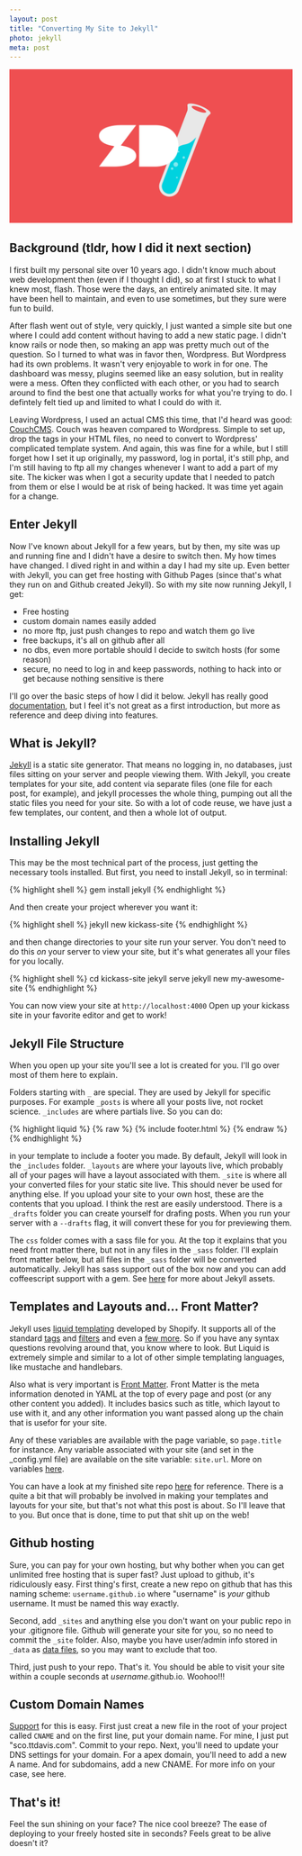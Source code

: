 ```yaml
---
layout: post
title: "Converting My Site to Jekyll"
photo: jekyll
meta: post
---
```


![](/images/jekyll.jpg)

## Background (tldr, how I did it next section)

I first built my personal site over 10 years ago. I didn't know much about web development then (even if I thought I did), so at first I stuck to what I knew most, flash. Those were the days, an entirely animated site. It may have been hell to maintain, and even to use sometimes, but they sure were fun to build.

After flash went out of style, very quickly, I just wanted a simple site but one where I could add content without having to add <!--more--> a new static page. I didn't know rails or node then, so making an app was pretty much out of the question. So I turned to what was in favor then, Wordpress. But Wordpress had its own problems. It wasn't very enjoyable to work in for one. The dashboard was messy, plugins seemed like an easy solution, but in reality were a mess. Often they conflicted with each other, or you had to search around to find the best one that actually works for what you're trying to do. I defintely felt tied up and limited to what I could do with it.

Leaving Wordpress, I used an actual CMS this time, that I'd heard was good: [CouchCMS][couch]. Couch was heaven compared to Wordpress. Simple to set up, drop the tags in your HTML files, no need to convert to Wordpress' complicated template system. And again, this was fine for a while, but I still forget how I set it up originally, my password, log in portal, it's still php, and I'm still having to ftp all my changes whenever I want to add a part of my site. The kicker was when I got a security update that I needed to patch from them or else I would be at risk of being hacked. It was time yet again for a change.

## Enter Jekyll

Now I've known about Jekyll for a few years, but by then, my site was up and running fine and I didn't have a desire to switch then. My how times have changed. I dived right in and within a day I had my site up. Even better with Jekyll, you can get free hosting with Github Pages (since that's what they run on and Github created Jekyll). So with my site now running Jekyll, I get:

- Free hosting
- custom domain names easily added
- no more ftp, just push changes to repo and watch them go live
- free backups, it's all on github after all
- no dbs, even more portable should I decide to switch hosts (for some reason)
- secure, no need to log in and keep passwords, nothing to hack into or get because nothing sensitive is there

I'll go over the basic steps of how I did it below. Jekyll has really good [documentation][docs], but I feel it's not great as a first introduction, but more as reference and deep diving into features.

## What is Jekyll?

[Jekyll][jekyll] is a static site generator. That means no logging in, no databases, just files sitting on your server and people viewing them. With Jekyll, you create templates for your site, add content via separate files (one file for each post, for example), and jekyll processes the whole thing, pumping out all the static files you need for your site. So with a lot of code reuse, we have just a few templates, our content, and then a whole lot of output. 

## Installing Jekyll

This may be the most technical part of the process, just getting the necessary tools installed. But first, you need to install Jekyll, so in terminal:

{% highlight shell %}
gem install jekyll
{% endhighlight %}

And then create your project wherever you want it:

{% highlight shell %}
jekyll new kickass-site
{% endhighlight %}

and then change directories to your site run your server. You don't need to do this *on* your server to view your site, but it's what generates all your files for you locally.

{% highlight shell %}
cd kickass-site
jekyll serve
jekyll new my-awesome-site
{% endhighlight %}

You can now view your site at `http://localhost:4000` Open up your kickass site in your favorite editor and get to work!

## Jekyll File Structure

When you open up your site you'll see a lot is created for you. I'll go over most of them here to explain. 

Folders starting with `_` are special. They are used by Jekyll for specific purposes. For example `_posts` is where all your posts live, not rocket science. `_includes` are where partials live. So you can do:

{% highlight liquid %}
{% raw %}
{% include footer.html %}
{% endraw %}
{% endhighlight %}

in your template to include a footer you made. By default, Jekyll will look in the `_includes` folder. `_layouts` are where your layouts live, which probably all of your pages will have a layout associated with them. `_site` is where all your converted files for your static site live. This should never be used for anything else. If you upload your site to your own host, these are the contents that you upload.
I think the rest are easily understood. There is a `_drafts` folder you can create yourself for drafing posts. When you run your server with a `--drafts` flag, it will convert these for you for previewing them.

The `css` folder comes with a sass file for you. At the top it explains that you need front matter there, but not in any files in the `_sass` folder. I'll explain front matter below, but all files in the `_sass` folder will be converted automatically. Jekyll has sass support out of the box now and you can add coffeescript support with a gem. See [here][assets] for more about Jekyll assets.

## Templates and Layouts and... Front Matter?

Jekyll uses [liquid templating][liquid] developed by Shopify. It supports all of the standard [tags][liquid-tags] and [filters][liquid-filters] and even a [few more][jekyll-filters]. So if you have any syntax questions revolving around that, you know where to look. But Liquid is extremely simple and similar to a lot of other simple templating languages, like mustache and handlebars.

Also what is very important is [Front Matter][frontmatter]. Front Matter is the meta information denoted in YAML at the top of every page and post (or any other content you added). It includes basics such as title, which layout to use with it, and any other information you want passed along up the chain that is usefor for your site. 

Any of these variables are available with the page variable, so `page.title` for instance. Any variable associated with your site (and set in the _config.yml file) are available on the site variable: `site.url`. More on variables [here][variables].

You can have a look at my finished site repo [here][my-site] for reference. There is a quite a bit that will probably be involved in making your templates and layouts for your site, but that's not what this post is about. So I'll leave that to you. But once that is done, time to put that shit up on the web!

## Github hosting

Sure, you can pay for your own hosting, but why bother when you can get unlimited free hosting that is super fast? Just upload to github, it's ridiculously easy. First thing's first, create a new repo on github that has this naming scheme: `username.github.io` where "username" is *your* github username. It must be named this way exactly. 

Second, add `_sites` and anything else you don't want on your public repo in your .gitignore file. Github will generate your site for you, so no need to commit the `_site` folder. Also, maybe you have user/admin info stored in `_data` as [data files][data-files], so you may want to exclude that too.

Third, just push to your repo. That's it. You should be able to visit your site within a couple seconds at *username*.github.io. Woohoo!!! 

## Custom Domain Names

[Support][custom-domain] for this is easy. First just creat a new file in the root of your project called `CNAME` and on the first line, put your domain name. For mine, I just put "sco.ttdavis.com". Commit to your repo. Next, you'll need to update your DNS settings for your domain. For a apex domain, you'll need to add a new A name. And for subdomains, add a new CNAME. For more info on your case, see here.

## That's it!

Feel the sun shining on your face? The nice cool breeze? The ease of deploying to your freely hosted site in seconds? Feels great to be alive doesn't it?


[jekyll]: http://jekyllrb.com/
[jekyll-filters]: http://jekyllrb.com/docs/templates/
[frontmatter]: http://jekyllrb.com/docs/frontmatter/
[variables]: http://jekyllrb.com/docs/variables/
[data-files]: http://jekyllrb.com/docs/datafiles/
[liquid-tags]: https://github.com/Shopify/liquid/wiki/Liquid-for-Designers#tags
[liquid-filters]: https://github.com/Shopify/liquid/wiki/Liquid-for-Designers#standard-filters
[docs]: http://jekyllrb.com/docs/home/
[assets]: http://jekyllrb.com/docs/assets/
[liquid]: https://docs.shopify.com/themes/liquid-documentation/basics
[couch]: http://www.couchcms.com/
[custom-domain]: https://help.github.com/articles/setting-up-a-custom-domain-with-github-pages/
[my-site]: https://github.com/scttdavs/scttdavs.github.io